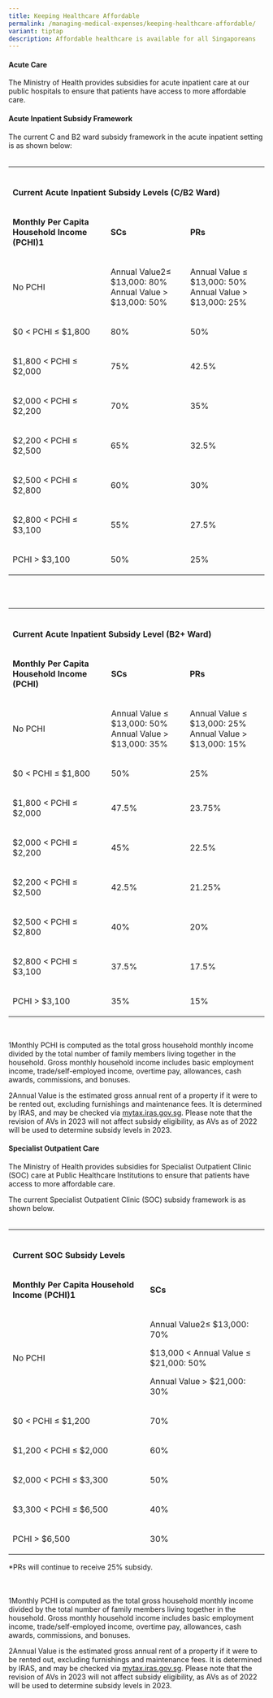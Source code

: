 ```yaml
---
title: Keeping Healthcare Affordable
permalink: /managing-medical-expenses/keeping-healthcare-affordable/
variant: tiptap
description: Affordable healthcare is available for all Singaporeans
---
```

<h4><strong>Acute Care</strong></h4><p>The Ministry of Health provides subsidies for acute inpatient care at our public hospitals to ensure that patients have access to more affordable care.</p><h4>Acute Inpatient Subsidy Framework</h4><p>The current C and B2 ward subsidy framework in the acute inpatient setting is as shown below:<br><br></p><table><tbody><tr><td rowspan="1" colspan="1"><p></p></td><td rowspan="1" colspan="1"><p></p></td><td rowspan="1" colspan="1"><p></p></td></tr><tr><td rowspan="1" colspan="3"><p><strong>Current Acute Inpatient Subsidy Levels (C/B2 Ward)</strong></p></td></tr><tr><td rowspan="1" colspan="1"><p><strong>Monthly Per Capita Household Income<br>(PCHI)1</strong></p></td><td rowspan="1" colspan="1"><p><strong>SCs</strong></p></td><td rowspan="1" colspan="1"><p><strong>PRs</strong></p></td></tr><tr><td rowspan="1" colspan="1"><p>No PCHI</p></td><td rowspan="1" colspan="1"><p>Annual Value2≤ $13,000: 80%<br>Annual Value &gt; $13,000: 50%</p></td><td rowspan="1" colspan="1"><p>Annual Value ≤ $13,000: 50%<br>Annual Value &gt; $13,000: 25%</p></td></tr><tr><td rowspan="1" colspan="1"><p>$0 &lt; PCHI ≤ $1,800</p></td><td rowspan="1" colspan="1"><p>80%</p></td><td rowspan="1" colspan="1"><p>50%</p></td></tr><tr><td rowspan="1" colspan="1"><p>$1,800 &lt; PCHI ≤ $2,000</p></td><td rowspan="1" colspan="1"><p>75%</p></td><td rowspan="1" colspan="1"><p>42.5%</p></td></tr><tr><td rowspan="1" colspan="1"><p>$2,000 &lt; PCHI ≤ $2,200</p></td><td rowspan="1" colspan="1"><p>70%</p></td><td rowspan="1" colspan="1"><p>35%</p></td></tr><tr><td rowspan="1" colspan="1"><p>$2,200 &lt; PCHI ≤ $2,500</p></td><td rowspan="1" colspan="1"><p>65%</p></td><td rowspan="1" colspan="1"><p>32.5%</p></td></tr><tr><td rowspan="1" colspan="1"><p>$2,500 &lt; PCHI ≤ $2,800</p></td><td rowspan="1" colspan="1"><p>60%</p></td><td rowspan="1" colspan="1"><p>30%</p></td></tr><tr><td rowspan="1" colspan="1"><p>$2,800 &lt; PCHI ≤ $3,100</p></td><td rowspan="1" colspan="1"><p>55%</p></td><td rowspan="1" colspan="1"><p>27.5%</p></td></tr><tr><td rowspan="1" colspan="1"><p>PCHI &gt; $3,100</p></td><td rowspan="1" colspan="1"><p>50%</p></td><td rowspan="1" colspan="1"><p>25%</p></td></tr></tbody></table><table><tbody><tr></tr><tr></tr><tr></tr><tr></tr><tr></tr><tr></tr></tbody></table><p>&nbsp;</p><table><tbody><tr><td rowspan="1" colspan="1"><p></p></td><td rowspan="1" colspan="1"><p></p></td><td rowspan="1" colspan="1"><p></p></td></tr><tr><td rowspan="1" colspan="3"><p><strong>Current Acute Inpatient Subsidy Level (B2+ Ward)</strong></p></td></tr><tr><td rowspan="1" colspan="1"><p><strong>Monthly Per Capita Household Income<br>(PCHI)</strong></p></td><td rowspan="1" colspan="1"><p><strong>SCs</strong></p></td><td rowspan="1" colspan="1"><p><strong>PRs</strong></p></td></tr><tr><td rowspan="1" colspan="1"><p>No PCHI</p></td><td rowspan="1" colspan="1"><p>Annual Value ≤ $13,000: 50%<br>Annual Value &gt; $13,000: 35%</p></td><td rowspan="1" colspan="1"><p>Annual Value ≤ $13,000: 25%<br>Annual Value &gt; $13,000: 15%</p></td></tr><tr><td rowspan="1" colspan="1"><p>$0 &lt; PCHI ≤ $1,800</p></td><td rowspan="1" colspan="1"><p>50%</p></td><td rowspan="1" colspan="1"><p>25%</p></td></tr><tr><td rowspan="1" colspan="1"><p>$1,800 &lt; PCHI ≤ $2,000</p></td><td rowspan="1" colspan="1"><p>47.5%</p></td><td rowspan="1" colspan="1"><p>23.75%</p></td></tr><tr><td rowspan="1" colspan="1"><p>$2,000 &lt; PCHI ≤ $2,200</p></td><td rowspan="1" colspan="1"><p>45%</p></td><td rowspan="1" colspan="1"><p>22.5%</p></td></tr><tr><td rowspan="1" colspan="1"><p>$2,200 &lt; PCHI ≤ $2,500</p></td><td rowspan="1" colspan="1"><p>42.5%</p></td><td rowspan="1" colspan="1"><p>21.25%</p></td></tr><tr><td rowspan="1" colspan="1"><p>$2,500 &lt; PCHI ≤ $2,800</p></td><td rowspan="1" colspan="1"><p>40%</p></td><td rowspan="1" colspan="1"><p>20%</p></td></tr><tr><td rowspan="1" colspan="1"><p>$2,800 &lt; PCHI ≤ $3,100</p></td><td rowspan="1" colspan="1"><p>37.5%</p></td><td rowspan="1" colspan="1"><p>17.5%</p></td></tr><tr><td rowspan="1" colspan="1"><p>PCHI &gt; $3,100</p></td><td rowspan="1" colspan="1"><p>35%</p></td><td rowspan="1" colspan="1"><p>15%</p></td></tr></tbody></table><p>&nbsp;</p><p>1Monthly PCHI is computed as the total gross household monthly income divided by the total number of family members living together in the household. Gross monthly household income includes basic employment income, trade/self-employed income, overtime pay, allowances, cash awards, commissions, and bonuses.</p><p>2Annual Value is the estimated gross annual rent of a property if it were to be rented out, excluding furnishings and maintenance fees. It is determined by IRAS, and may be checked via <a href="http://mytax.iras.gov.sg/" rel="noopener noreferrer nofollow" target="_blank">mytax.iras.gov.sg</a>. Please note that the revision of AVs in 2023 will not affect subsidy eligibility, as AVs as of 2022 will be used to determine subsidy levels in 2023.</p><h4>Specialist Outpatient Care</h4><p>The Ministry of Health provides subsidies for Specialist Outpatient Clinic (SOC) care at Public Healthcare Institutions to ensure that patients have access to more affordable care.</p><p>The current Specialist Outpatient Clinic (SOC) subsidy framework is as shown below.<br><br></p><table><tbody><tr><td rowspan="1" colspan="1"><p></p></td><td rowspan="1" colspan="1"><p></p></td></tr><tr><td rowspan="1" colspan="2"><p><strong>Current SOC Subsidy Levels</strong></p></td></tr><tr><td rowspan="1" colspan="1"><p><strong>Monthly Per Capita Household Income (PCHI)1</strong></p></td><td rowspan="1" colspan="1"><p><strong>SCs</strong></p></td></tr><tr><td rowspan="1" colspan="1"><p>No PCHI</p></td><td rowspan="1" colspan="1"><p>Annual Value2≤ $13,000: 70%</p><p>$13,000 &lt; Annual Value ≤ $21,000: 50%</p><p>Annual Value &gt; $21,000: 30%</p></td></tr><tr><td rowspan="1" colspan="1"><p>$0 &lt; PCHI ≤ $1,200</p></td><td rowspan="1" colspan="1"><p>70%</p></td></tr><tr><td rowspan="1" colspan="1"><p>$1,200 &lt; PCHI ≤ $2,000</p></td><td rowspan="1" colspan="1"><p>60%</p></td></tr><tr><td rowspan="1" colspan="1"><p>$2,000 &lt; PCHI ≤ $3,300</p></td><td rowspan="1" colspan="1"><p>50%</p></td></tr><tr><td rowspan="1" colspan="1"><p>$3,300 &lt; PCHI ≤ $6,500</p></td><td rowspan="1" colspan="1"><p>40%</p></td></tr><tr><td rowspan="1" colspan="1"><p>PCHI &gt; $6,500</p></td><td rowspan="1" colspan="1"><p>30%</p></td></tr></tbody></table><p>*PRs will continue to receive 25% subsidy.</p><table><tbody><tr></tr><tr></tr><tr></tr><tr></tr><tr></tr><tr></tr><tr></tr><tr></tr><tr></tr></tbody></table><p><br>1Monthly PCHI is computed as the total gross household monthly income divided by the total number of family members living together in the household. Gross monthly household income includes basic employment income, trade/self-employed income, overtime pay, allowances, cash awards, commissions, and bonuses.</p><p>2Annual Value is the estimated gross annual rent of a property if it were to be rented out, excluding furnishings and maintenance fees. It is determined by IRAS, and may be checked via <a href="http://mytax.iras.gov.sg/" rel="noopener noreferrer nofollow" target="_blank">mytax.iras.gov.sg</a>. Please note that the revision of AVs in 2023 will not affect subsidy eligibility, as AVs as of 2022 will be used to determine subsidy levels in 2023.</p>